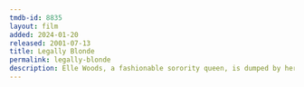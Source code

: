 ```yaml
---
tmdb-id: 8835
layout: film
added: 2024-01-20
released: 2001-07-13
title: Legally Blonde
permalink: legally-blonde
description: Elle Woods, a fashionable sorority queen, is dumped by her boyfriend. She decides to follow him to law school, but while there, she figures out that there is more to herself than just looks. "It's gonna be just like senior year, except for funner!"
---
```

